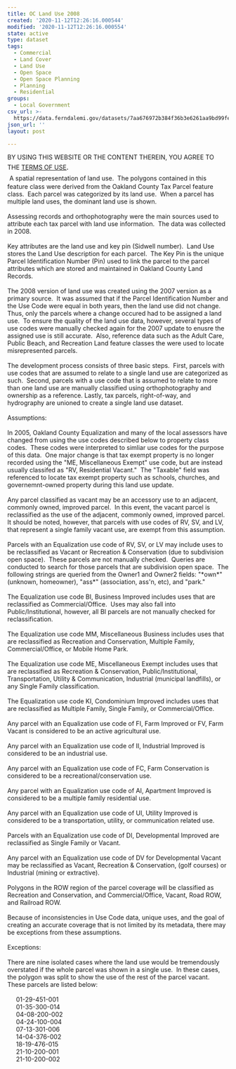 ```yaml
---
title: OC Land Use 2008
created: '2020-11-12T12:26:16.000544'
modified: '2020-11-12T12:26:16.000554'
state: active
type: dataset
tags:
  - Commercial
  - Land Cover
  - Land Use
  - Open Space
  - Open Space Planning
  - Planning
  - Residential
groups:
  - Local Government
csv_url: >-
  https://data.ferndalemi.gov/datasets/7aa676972b384f36b3e6261aa9bd99fe_8.csv?outSR=%7B%22latestWkid%22%3A3857%2C%22wkid%22%3A102100%7D
json_url: ''
layout: post

---
```

<div>BY USING THIS WEBSITE OR THE CONTENT THEREIN, YOU AGREE TO THE <u><a href='https://www.oakgov.com/open-data-terms'>TERMS OF USE</a></u><span style='font-family: &quot;Avenir Next W01&quot;, &quot;Avenir Next W00&quot;, &quot;Avenir Next&quot;, Avenir, &quot;Helvetica Neue&quot;, Helvetica, Arial, sans-serif; font-size: 17px;'>. </span><br /></div><div><span style='font-family: &quot;Avenir Next W01&quot;, &quot;Avenir Next W00&quot;, &quot;Avenir Next&quot;, Avenir, &quot;Helvetica Neue&quot;, Helvetica, Arial, sans-serif; font-size: 17px;'> </span>A spatial representation of land use.  The polygons contained in this 
feature class were derived from the Oakland County Tax Parcel feature 
class.  Each parcel was categorized by its land use.  When a parcel has 
multiple land uses, the dominant land use is shown.  <br /><br />Assessing 
records and orthophotography were the main sources used to attribute 
each tax parcel with land use information.  The data was collected in 
2008.  <br /><br />Key attributes are the land use and key pin (Sidwell 
number).  Land Use stores the Land Use description for each parcel.  The
 Key Pin is the unique Parcel Identification Number (Pin) used to link 
the parcel to the parcel attributes which are stored and maintained in 
Oakland County Land Records.<br /><br />The 2008 version of land use was 
created using the 2007 version as a primary source.  It was assumed that
 if the Parcel Identification Number and the Use Code were equal in both
 years, then the land use did not change.  Thus, only the parcels where a
 change occured had to be assigned a land use.  To ensure the quality of
 the land use data, however, several types of use codes were manually 
checked again for the 2007 update to enusre the assigned use is still 
accurate.  Also, reference data such as the Adult Care, Public Beach, 
and Recreation Land feature classes the were used to locate 
misrepresented parcels.<br /><br />The development process consists of three
 basic steps.  First, parcels with use codes that are assumed to relate 
to a single land use are categorized as such.  Second, parcels with a 
use code that is assumed to relate to more than one land use are 
manually classified using orthophotography and ownership as a reference.
 Lastly, tax parcels, right-of-way, and hydrography are unioned to 
create a single land use dataset.<br /><br />Assumptions:<br /><br />In 2005, 
Oakland County Equalization and many of the local assessors have changed
 from using the use codes described below to property class codes.  
These codes were interpreted to simliar use codes for the purpose of 
this data.  One major change is that tax exempt property is no longer 
recorded using the &quot;ME, Miscellaneous Exempt&quot; use code, but are instead 
usually classifed as &quot;RV, Residential Vacant.&quot;  The &quot;Taxable&quot; field was 
referenced to locate tax exempt property such as schools, churches, and 
governemnt-owned property during this land use update.<br /><br />Any parcel
 classified as vacant may be an accessory use to an adjacent, commonly 
owned, improved parcel.  In this event, the vacant parcel is 
reclassified as the use of the adjacent, commonly owned, improved 
parcel.  It should be noted, however, that parcels with use codes of RV,
 SV, and LV, that represent a single family vacant use, are exempt from 
this assumption.<br /><br />Parcels with an Equalization use code of RV, SV,
 or LV may include uses to be reclassified as Vacant or Recreation &amp;
 Conservation (due to subdivision open space).  These parcels are not 
manually checked.  Queries are conducted to search for those parcels 
that are subdivision open space.  The following strings are queried from
 the Owner1 and Owner2 fields: &quot;*own*&quot; (unknown, homeowner), &quot;ass*&quot; 
(association, ass'n, etc), and &quot;park.&quot;<br /><br />The Equalization use code 
BI, Business Improved includes uses that are reclassified as 
Commercial/Office.  Uses may also fall into Public/Institutional, 
however, all BI parcels are not manually checked for reclassification.<br /><br />The
 Equalization use code MM, Miscellaneous Business includes uses that are
 reclassified as Recreation and Conservation, Multiple Family, 
Commercial/Office, or Mobile Home Park.<br /><br />The Equalization use code
 ME, Miscellaneous Exempt includes uses that are reclassified as 
Recreation &amp; Conservation, Public/Institutional, Transportation, 
Utility &amp; Communication, Industrial (municipal landfills), or any 
Single Family classification.<br /><br />The Equalization use code KI, 
Condominium Improved includes uses that are reclassified as Multiple 
Family, Single Family, or Commercial/Office. <br /><br />Any parcel with an Equalization use code of FI, Farm Improved or FV, Farm Vacant is considered to be an active agricultural use.<br /><br />Any parcel with an Equalization use code of II, Industrial Improved is considered to be an industrial use.<br /><br />Any parcel with an Equalization use code of FC, Farm Conservation is considered to be a recreational/conservation use.<br /><br />Any parcel with an Equalization use code of AI, Apartment Improved is considered to be a multiple family residential use.<br /><br />Any
 parcel with an Equalization use code of UI, Utility Improved is 
considered to be a transportation, utility, or communication related 
use.<br /><br />Parcels with an Equalization use code of DI, Developmental Improved are reclassified as Single Family or Vacant.<br /><br />Any
 parcel with an Equalization use code of DV for Developmental Vacant may
 be reclassified as Vacant, Recreation &amp; Conservation, (golf 
courses) or Industrial (mining or extractive).<br /><br />Polygons in the 
ROW region of the parcel coverage will be classified as Recreation and 
Conservation, and Commercial/Office, Vacant, Road ROW, and Railroad ROW.<br /><br />Because
 of inconsistencies in Use Code data, unique uses, and the goal of 
creating an accurate coverage that is not limited by its metadata, there
 may be exceptions from these assumptions.<br /><br />Exceptions:<br /><br />There
 are nine isolated cases where the land use would be tremendously 
overstated if the whole parcel was shown in a single use.  In these 
cases, the polygon was split to show the use of the rest of the parcel 
vacant.  These parcels are listed below:<br /><br />     01-29-451-001<br />     01-35-300-014<br />     04-08-200-002<br />     04-24-100-004<br />     07-13-301-006<br />     14-04-376-002<br />     18-19-476-015<br />     21-10-200-001<br />     21-10-200-002</div>
